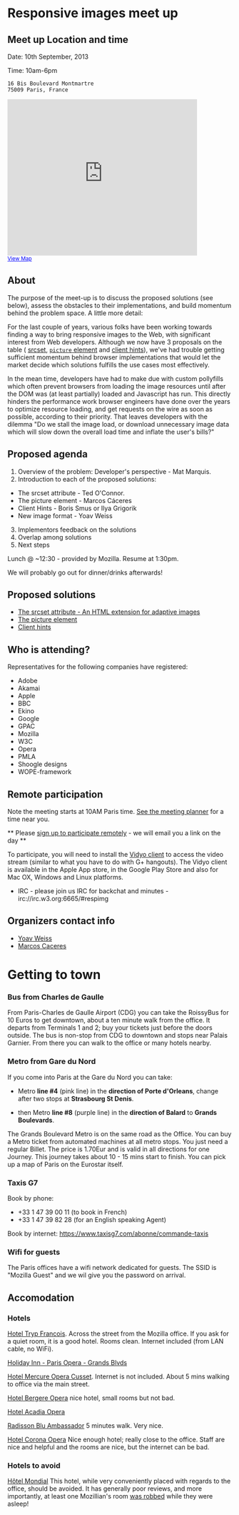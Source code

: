 # Responsive images meet up

## Meet up Location and time

Date: 10th September, 2013

Time: 10am-6pm

```
16 Bis Boulevard Montmartre
75009 Paris, France
```

<iframe width="425" height="350" frameborder="0" scrolling="no" marginheight="0" marginwidth="0" src="https://www.google.com/maps?sll=48.873288000000045,2.32527799999999&amp;sspn=0.010838193662898222,0.0219711170879061&amp;t=m&amp;q=16+Bis+Boulevard+Montmartre+75009+Paris,++France&amp;dg=opt&amp;ie=UTF8&amp;hq=&amp;hnear=16+Boulevard+Montmartre,+75009+Paris,+%C3%8Ele-de-France,+France&amp;z=14&amp;iwloc=A&amp;ll=48.871838,2.341121&amp;output=embed"></iframe><br /><small><a href="https://www.google.com/maps?sll=48.873288000000045,2.32527799999999&amp;sspn=0.010838193662898222,0.0219711170879061&amp;t=m&amp;q=16+Bis+Boulevard+Montmartre+75009+Paris,++France&amp;dg=opt&amp;ie=UTF8&amp;hq=&amp;hnear=16+Boulevard+Montmartre,+75009+Paris,+%C3%8Ele-de-France,+France&amp;z=14&amp;iwloc=A&amp;ll=48.871838,2.341121&amp;source=embed" style="color:#0000FF;text-align:left">View Map</a></small>

## About  
The purpose of the meet-up is to discuss the proposed solutions (see below), 
assess the obstacles to their implementations, and build momentum behind the problem space. 
A little more detail:

For the last couple of years, various folks have been working towards finding a way to bring 
responsive images to the Web, with significant interest from Web developers. Although we now 
have 3 proposals on the table (
[srcset](http://www.w3.org/html/wg/drafts/srcset/w3c-srcset/),
[`picture` element](http://picture.responsiveimages.org )
and [client hints](https://github.com/igrigorik/http-client-hints)), we've had 
trouble getting sufficient momentum behind browser implementations that would let the market 
decide which solutions fulfills the use cases most effectively.

In the mean time, developers have had to make due with custom pollyfills which often prevent 
browsers from loading the image resources until after the DOM was (at least partially) loaded 
and Javascript has run. This directly hinders the performance work browser engineers have done 
over the years to optimize resource loading, and get requests on the wire as soon as possible, 
according to their priority. That leaves developers with the dilemma "Do we stall the image load, 
or download unnecessary image data which will slow down the overall load time and inflate 
the user's bills?"

## Proposed agenda
1. Overview of the problem: Developer's perspective - Mat Marquis.  
2. Introduction to each of the proposed solutions:
  * The srcset attribute - Ted O'Connor. 
  * The picture element - Marcos Cáceres
  * Client Hints - Boris Smus or Ilya Grigorik
  * New image format - Yoav Weiss 
3. Implementors feedback on the solutions
4. Overlap among solutions
5. Next steps

Lunch @ ~12:30 - provided by Mozilla. Resume at 1:30pm. 

We will probably go out for dinner/drinks afterwards! 

## Proposed solutions
 * [The srcset attribute - An HTML extension for adaptive images](http://www.w3.org/html/wg/drafts/srcset/w3c-srcset/)
 * [The picture element](http://picture.responsiveimages.org)
 * [Client hints](https://github.com/igrigorik/http-client-hints)

## Who is attending?
Representatives for the following companies have registered: 

 * Adobe
 * Akamai
 * Apple
 * BBC
 * Ekino
 * Google
 * GPAC
 * Mozilla
 * W3C 
 * Opera
 * PMLA
 * Shoogle designs
 * WOPE-framework

## Remote participation 
Note the meeting starts at 10AM Paris time. 
[See the meeting planner](http://www.timeanddate.com/worldclock/meetingtime.html?iso=20130910&p1=195&p2=179&p3=224)
for a time near you. 

** Please [sign up to participate remotely](https://github.com/ResponsiveImagesCG/paris-meetup/issues/5) - we will email you a link on the day **

To participate, you will need to install the [Vidyo client]( http://www.vidyo.com) 
to access the video stream (similar to what you have to do with G+ hangouts). 
The Vidyo client is available in the Apple App store, in the Google Play Store 
and also for Mac OX, Windows and Linux platforms.

* IRC - please join us IRC for backchat and minutes - irc://irc.w3.org:6665/#respimg

## Organizers contact info
* [Yoav Weiss](mailto:yoav@yoav.ws)
* [Marcos Caceres](mailto:marcos@marcosc.com)

# Getting to town 

### Bus from Charles de Gaulle

From Paris-Charles de Gaulle Airport (CDG) you can take the RoissyBus for 10
Euros to get downtown, about a ten minute walk from the office. It departs from
Terminals 1 and 2; buy your tickets just before the doors outside. The bus is
non-stop from CDG to downtown and stops near Palais Garnier. From there you can
walk to the office or many hotels nearby.

### Metro from Gare du Nord

If you come into Paris at the Gare du Nord you can take:

* Metro <b>line #4</b> (pink line) in the <b>direction of Porte d'Orleans</b>,
  change after two stops at <b>Strasbourg St Denis</b>.

* then Metro <b>line #8</b> (purple line) in the <b>direction of Balard</b> to
  <b>Grands Boulevards</b>.

The Grands Boulevard Metro is on the same road as the Office. You can buy a
Metro ticket from automated machines at all metro stops. You just need a regular
Billet. The price is 1.70Eur and is valid in all directions for one Journey.
This journey takes about 10 - 15 mins start to finish. You can pick
up a map of Paris on the Eurostar itself.

### Taxis G7 
Book by phone: 
 * +33 1 47 39 00 11 (to book in French) <br>
 * +33 1 47 39 82 28 (for an English speaking Agent)<br>

Book by internet:
https://www.taxisg7.com/abonne/commande-taxis<br>

### Wifi for guests

The Paris offices have a wifi network dedicated for guests. The SSID is "Mozilla
Guest" and we wil give you the password on arrival.


## Accomodation

### Hotels
[Hotel Tryp Francois](http://www.solmelia.com/hotels/france/paris/tryp-francois/home.htm). 
Across the street from the Mozilla office. If you ask for a quiet room, it is a
good hotel. Rooms clean. Internet included (from LAN cable, no WiFi).

[Holiday Inn - Paris Opera - Grands Blvds](http://www.holidayinn.com/hotels/us/en/paris/parpp/hoteldetail)

[Hotel Mercure Opera Cusset](http://www.accorhotels.com/gb/hotel-1614-mercure-paris-opera-cusset/index.shtml).
Internet is not included. About 5 mins walking to office via the main street.

[Hotel Bergere Opera](http://www.astotel.com/uk/hotel-bergere-opera-paris.php) 
nice hotel, small rooms but not bad.

[Hotel Acadia Opera](http://www.astotel.com/uk/hotel-acadia-opera-paris.php)

[Radisson Blu Ambassador](http://www.radissonblu.com/ambassadorhotel-paris)
5 minutes walk. Very nice.

[Hotel Corona Opera](http://www.paris-hotel-corona-opera.com/en/home/) 
Nice enough hotel; really close to the office. Staff are nice and helpful
and the rooms are nice, but the internet can be bad.

### Hotels to avoid

[Hôtel Mondial](http://www.tripadvisor.co.uk/Hotel_Review-g187147-d319561-Reviews-Mondial_Hotel-Paris_Ile_de_France.html)
This hotel, while very conveniently placed with regards to the office, 
should be avoided. It has generally poor reviews, and more importantly, at least 
one Mozillian's room [was robbed](http://www.tripadvisor.co.uk/members-reviews/ryanw845) 
while they were asleep! 

